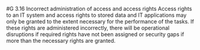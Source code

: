 #G 3.16 Incorrect administration of access and access rights
Access rights to an IT system and access rights to stored data and IT applications may only be granted to the extent necessary for the performance of the tasks. If these rights are administered incorrectly, there will be operational disruptions if required rights have not been assigned or security gaps if more than the necessary rights are granted.



